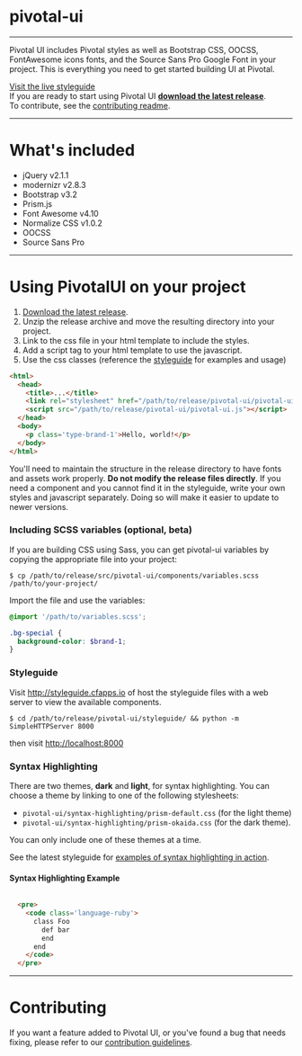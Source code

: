 # pivotal-ui

***

Pivotal UI includes Pivotal styles as well as Bootstrap CSS, OOCSS, FontAwesome icons fonts, and the Source Sans Pro Google Font in your project. This is everything you need to get started building UI at Pivotal.


[Visit the live styleguide](http://styleguide.cfapps.io)  
If you are ready to start using Pivotal UI **[download the latest release](https://github.com/pivotal-cf/pivotal-ui/releases)**.   
To contribute, see the [contributing readme](CONTRIBUTING.md).

***

# What's included

- jQuery v2.1.1
- modernizr v2.8.3
- Bootstrap v3.2
- Prism.js
- Font Awesome v4.10
- Normalize CSS v1.0.2
- OOCSS
- Source Sans Pro

***

# Using PivotalUI on your project

1. [Download the latest release](https://github.com/pivotal-cf/pivotal-ui/releases).
1. Unzip the release archive and move the resulting directory into your project.
1. Link to the css file in your html template to include the styles.
1. Add a script tag to your html template to use the javascript.
1. Use the css classes (reference the [styleguide](https://github.com/pivotal-cf/pivotal-ui#styleguide) for examples and usage)

```html
<html>
  <head>
    <title>...</title>
    <link rel="stylesheet" href="/path/to/release/pivotal-ui/pivotal-ui.css">
    <script src="/path/to/release/pivotal-ui/pivotal-ui.js"></script>
  </head>
  <body>
    <p class='type-brand-1'>Hello, world!</p>
  </body>
</html>
```

You'll need to maintain the structure in the release directory to have fonts and assets work properly. **Do not modify the release files directly**. If you need a component and you cannot find it in the styleguide, write your own styles and javascript separately. Doing so will make it easier to update to newer versions.

### Including SCSS variables (optional, beta)

If you are building CSS using Sass, you can get pivotal-ui variables by copying the appropriate file into your project:

    $ cp /path/to/release/src/pivotal-ui/components/variables.scss /path/to/your-project/

Import the file and use the variables:

```scss
@import '/path/to/variables.scss';

.bg-special {
  background-color: $brand-1;
}
```

### Styleguide

Visit <http://styleguide.cfapps.io> of host the styleguide files with a web server to view the available components.

    $ cd /path/to/release/pivotal-ui/styleguide/ && python -m SimpleHTTPServer 8000

then visit <http://localhost:8000>

### Syntax Highlighting

There are two themes, **dark** and **light**, for syntax highlighting. You can choose a theme by linking to one of the following stylesheets:

* `pivotal-ui/syntax-highlighting/prism-default.css` (for the light theme)
* `pivotal-ui/syntax-highlighting/prism-okaida.css` (for the dark theme).

You can only include one of these themes at a time.

See the latest styleguide for [examples of syntax highlighting in action](http://styleguide.cfapps.io/all.html#code).

#### Syntax Highlighting Example

```html

  <pre>
	<code class='language-ruby'>
	  class Foo
	    def bar
	    end
	  end
	</code>
  </pre>

```

***

# Contributing

If you want a feature added to Pivotal UI, or you've found a bug that needs fixing, please refer to our [contribution guidelines](https://github.com/pivotal-cf/pivotal-ui/blob/master/CONTRIBUTING.md).
